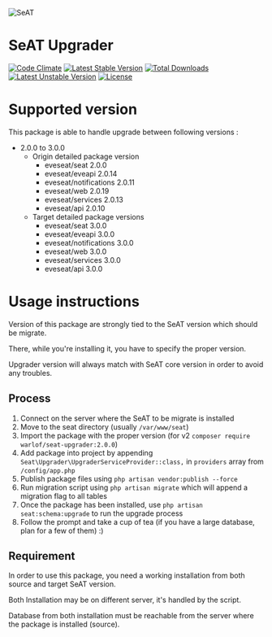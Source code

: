 ![SeAT](http://i.imgur.com/aPPOxSK.png)
# SeAT Upgrader

[![Code Climate](https://codeclimate.com/github/warlof/seat-upgrader/badges/gpa.svg)](https://codeclimate.com/github/warlof/seat-upgrader)
[![Latest Stable Version](https://poser.pugx.org/warlof/seat-upgrader/v/stable)](https://packagist.org/packages/warlof/seat-upgrader)
[![Total Downloads](https://poser.pugx.org/warlof/seat-upgrader/downloads)](https://packagist.org/packages/warlof/seat-upgrader)
[![Latest Unstable Version](https://poser.pugx.org/warlof/seat-upgrader/v/unstable)](https://packagist.org/packages/warlof/seat-upgrader)
[![License](https://poser.pugx.org/warlof/seat-upgrader/license)](https://packagist.org/packages/warlof/seat-upgrader)

# Supported version
This package is able to handle upgrade between following versions :
 - 2.0.0 to 3.0.0
   - Origin detailed package version
     - eveseat/seat 2.0.0
     - eveseat/eveapi 2.0.14
     - eveseat/notifications 2.0.11
     - eveseat/web 2.0.19
     - eveseat/services 2.0.13
     - eveseat/api 2.0.10
   - Target detailed package versions
     - eveseat/seat 3.0.0
     - eveseat/eveapi 3.0.0
     - eveseat/notifications 3.0.0
     - eveseat/web 3.0.0
     - eveseat/services 3.0.0
     - eveseat/api 3.0.0

# Usage instructions
Version of this package are strongly tied to the SeAT version which should be migrate.

There, while you're installing it, you have to specify the proper version.

Upgrader version will always match with SeAT core version in order to avoid any troubles.

## Process

1. Connect on the server where the SeAT to be migrate is installed
2. Move to the seat directory (usually `/var/www/seat`)
3. Import the package with the proper version (for v2 `composer require warlof/seat-upgrader:2.0.0`)
4. Add package into project by appending `Seat\Upgrader\UpgraderServiceProvider::class,` in `providers` array from `/config/app.php`
5. Publish package files using `php artisan vendor:publish --force`
6. Run migration script using `php artisan migrate` which will append a migration flag to all tables
7. Once the package has been installed, use `php artisan seat:schema:upgrade` to run the upgrade process
8. Follow the prompt and take a cup of tea (if you have a large database, plan for a few of them) :)

## Requirement
In order to use this package, you need a working installation from both source and target SeAT version.

Both Installation may be on different server, it's handled by the script.

Database from both installation must be reachable from the server where the package is installed (source).
